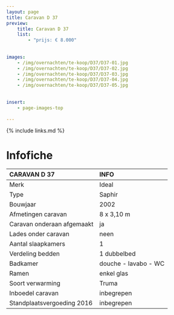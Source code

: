 ```yaml
---
layout: page
title: Caravan D 37
preview: 
    title: Caravan D 37
    list:
        - "prijs: € 8.000"
        
        
images:
    - /img/overnachten/te-koop/D37/D37-01.jpg
    - /img/overnachten/te-koop/D37/D37-02.jpg
    - /img/overnachten/te-koop/D37/D37-03.jpg
    - /img/overnachten/te-koop/D37/D37-04.jpg
    - /img/overnachten/te-koop/D37/D37-05.jpg
    
    
insert:
    - page-images-top
    
---
```


{% include links.md %}



# Infofiche 

CARAVAN D 37                | INFO        | 
:---------------------------|:------------|
Merk                        |Ideal                
Type                        |Saphir            
Bouwjaar                    |2002     
Afmetingen caravan          |8 x 3,10 m
Caravan onderaan afgemaakt  |ja       
Lades onder caravan         |neen   
Aantal slaapkamers          |1
Verdeling bedden            |1 dubbelbed
Badkamer                    |douche - lavabo - WC
Ramen                       |enkel glas
Soort verwarming            |Truma
Inboedel caravan            |inbegrepen
Standplaatsvergoeding 2016  |inbegrepen
